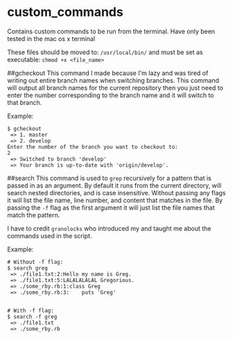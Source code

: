 custom_commands
===============

Contains custom commands to be run from the terminal. Have only been tested in the mac os x terminal

These files should be moved to: `/usr/local/bin/` and must be set as executable: `chmod +x <file_name>`

##gcheckout
This command I made because I'm lazy and was tired of writing out entire branch names when switching branches.
This command will output all branch names for the current repository then you just need to enter the number
corresponding to the branch name and it will switch to that branch.

Example:

```
$ gcheckout
 => 1. master
 => 2. develop
Enter the number of the branch you want to checkout to:
2
 => Switched to branch 'develop'
 => Your branch is up-to-date with 'origin/develop'.
````

##search
This command is used to `grep` recursively for a pattern that is passed in as an argument.
By default it runs from the current directory, will search nested directories, and is case
insensitive. Without passing any flags it will list the file name, line number, and content
that matches in the file. By passing the `-f` flag as the first argument it will just list the file names
that match the pattern.

I have to credit `granolocks` who introduced my and taught me about the commands used in the script.

Example:

```
# Without -f flag:
$ search greg
 => ./file1.txt:2:Hello my name is Greg.
 => ./file1.txt:5:LALALALALAL Gregorious.
 => ./some_rby.rb:1:class Greg
 => ./some_rby.rb:3:    puts 'Greg'


# With -f flag:
$ search -f greg
 => ./file1.txt
 => ./some_rby.rb
````
